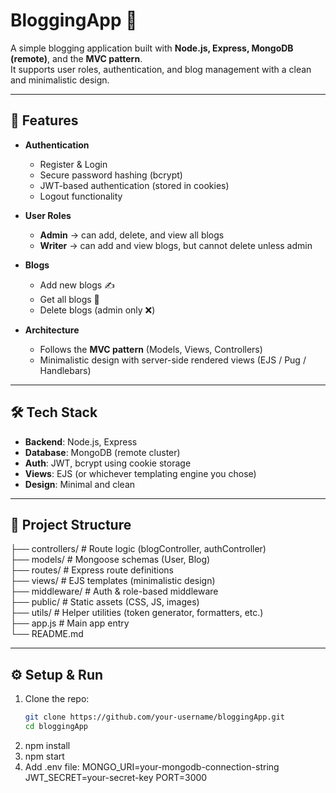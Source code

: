 # BloggingApp 📝

A simple blogging application built with **Node.js, Express, MongoDB (remote)**, and the **MVC pattern**.  
It supports user roles, authentication, and blog management with a clean and minimalistic design.

---

## 🚀 Features
- **Authentication**
  - Register & Login
  - Secure password hashing (bcrypt)
  - JWT-based authentication (stored in cookies)
  - Logout functionality

- **User Roles**
  - **Admin** → can add, delete, and view all blogs
  - **Writer** → can add and view blogs, but cannot delete unless admin

- **Blogs**
  - Add new blogs ✍️
  - Get all blogs 📖
  - Delete blogs (admin only ❌)

- **Architecture**
  - Follows the **MVC pattern** (Models, Views, Controllers)
  - Minimalistic design with server-side rendered views (EJS / Pug / Handlebars)

---

## 🛠️ Tech Stack
- **Backend**: Node.js, Express
- **Database**: MongoDB (remote cluster)
- **Auth**: JWT, bcrypt using cookie storage
- **Views**: EJS (or whichever templating engine you chose)
- **Design**: Minimal and clean

---

## 📂 Project Structure

├── controllers/   # Route logic (blogController, authController)  
├── models/        # Mongoose schemas (User, Blog)  
├── routes/        # Express route definitions  
├── views/         # EJS templates (minimalistic design)  
├── middleware/    # Auth & role-based middleware  
├── public/        # Static assets (CSS, JS, images)  
├── utils/         # Helper utilities (token generator, formatters, etc.)  
├── app.js         # Main app entry  
└── README.md  


---

## ⚙️ Setup & Run

1. Clone the repo:
   ```bash
   git clone https://github.com/your-username/bloggingApp.git
   cd bloggingApp
2. npm install
3. npm start
4. Add .env file:
   MONGO_URI=your-mongodb-connection-string
   JWT_SECRET=your-secret-key
   PORT=3000

